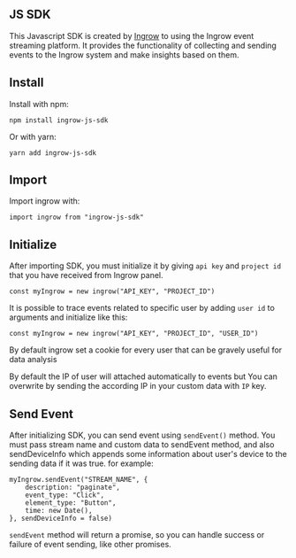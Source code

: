 ## JS SDK

This Javascript SDK is created by [Ingrow](https://ingrow.co) to using the Ingrow event streaming platform. It provides the functionality of collecting and sending events to the Ingrow system and make insights based on them.

## Install

Install with npm:

    npm install ingrow-js-sdk

Or with yarn:

    yarn add ingrow-js-sdk

## Import

Import ingrow with:

    import ingrow from "ingrow-js-sdk"

## Initialize

After importing SDK, you must initialize it by giving `api key` and `project id` that you have received from Ingrow panel.

    const myIngrow = new ingrow("API_KEY", "PROJECT_ID")

It is possible to trace events related to specific user by adding `user id` to arguments
and initialize like this:

    const myIngrow = new ingrow("API_KEY", "PROJECT_ID", "USER_ID")

By default ingrow set a cookie for every user that can be gravely useful for data analysis

By default the IP of user will attached automatically to events but You can
overwrite by sending the according IP in your custom data with `IP` key.

## Send Event

After initializing SDK, you can send event using `sendEvent()` method. You must pass stream name and custom data to sendEvent method, and also sendDeviceInfo which appends some information about user's device to the sending data if it was true. for example:

    myIngrow.sendEvent("STREAM_NAME", {
        description: "paginate",
        event_type: "Click",
        element_type: "Button",
        time: new Date(),
    }, sendDeviceInfo = false)
 
`sendEvent` method will return a promise, so you can handle success or failure of event sending, like other promises.
